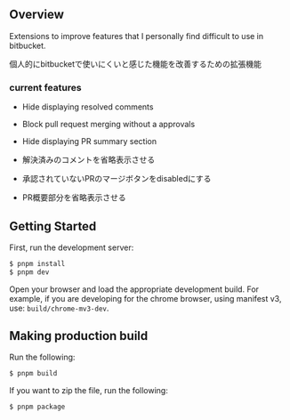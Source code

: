 ## Overview

Extensions to improve features that I personally find difficult to use in bitbucket.

個人的にbitbucketで使いにくいと感じた機能を改善するための拡張機能

### current features

- Hide displaying resolved comments
- Block pull request merging without a approvals
- Hide displaying PR summary section

- 解決済みのコメントを省略表示させる
- 承認されていないPRのマージボタンをdisabledにする
- PR概要部分を省略表示させる

## Getting Started

First, run the development server:

```bash
$ pnpm install
$ pnpm dev
```

Open your browser and load the appropriate development build. For example, if you are developing for the chrome browser, using manifest v3, use: `build/chrome-mv3-dev`.

## Making production build

Run the following:

```bash
$ pnpm build
```

If you want to zip the file, run the following:

```bash
$ pnpm package
```
